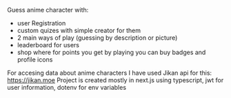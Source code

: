 Guess anime character with:
- user Registration
- custom quizes with simple creator for them
- 2 main ways of play (guessing by description or picture)
- leaderboard for users
- shop where for points you get by playing you can buy badges and profile icons

For accesing data about anime characters I have used Jikan api for this: https://jikan.moe
Project is created mostly in next.js using typescript, jwt for user information, dotenv for env variables
